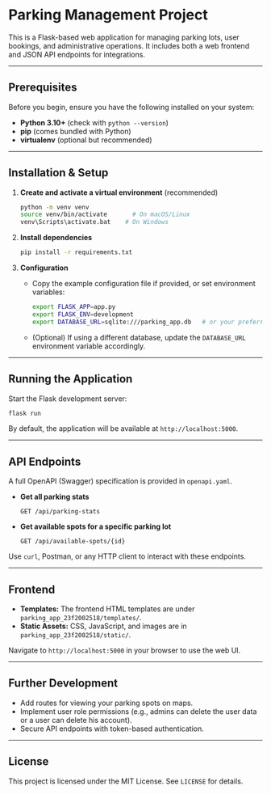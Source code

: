 # Parking Management Project

This is a Flask-based web application for managing parking lots, user bookings, and administrative operations. It includes both a web frontend and JSON API endpoints for integrations.

---

## Prerequisites

Before you begin, ensure you have the following installed on your system:

- **Python 3.10+** (check with `python --version`)
- **pip** (comes bundled with Python)
- **virtualenv** (optional but recommended)

---

## Installation & Setup

1. **Create and activate a virtual environment** (recommended)

   ```bash
   python -m venv venv
   source venv/bin/activate       # On macOS/Linux
   venv\Scripts\activate.bat    # On Windows
   ```

2. **Install dependencies**

   ```bash
   pip install -r requirements.txt
   ```

3. **Configuration**

   - Copy the example configuration file if provided, or set environment variables:

     ```bash
     export FLASK_APP=app.py
     export FLASK_ENV=development
     export DATABASE_URL=sqlite:///parking_app.db   # or your preferred database URI
     ```

   - (Optional) If using a different database, update the `DATABASE_URL` environment variable accordingly.

---

## Running the Application

Start the Flask development server:

```bash
flask run
```

By default, the application will be available at `http://localhost:5000`.

---

## API Endpoints

A full OpenAPI (Swagger) specification is provided in `openapi.yaml`.

- **Get all parking stats**

  ```http
  GET /api/parking-stats
  ```

- **Get available spots for a specific parking lot**

  ```http
  GET /api/available-spots/{id}
  ```

Use `curl`, Postman, or any HTTP client to interact with these endpoints.

---

## Frontend

- **Templates:** The frontend HTML templates are under `parking_app_23f2002518/templates/`.
- **Static Assets:** CSS, JavaScript, and images are in `parking_app_23f2002518/static/`.

Navigate to `http://localhost:5000` in your browser to use the web UI.

---

## Further Development

- Add routes for viewing your parking spots on maps.
- Implement user role permissions (e.g., admins can delete the user data or a user can delete his account).
- Secure API endpoints with token-based authentication.

---

## License

This project is licensed under the MIT License. See `LICENSE` for details.